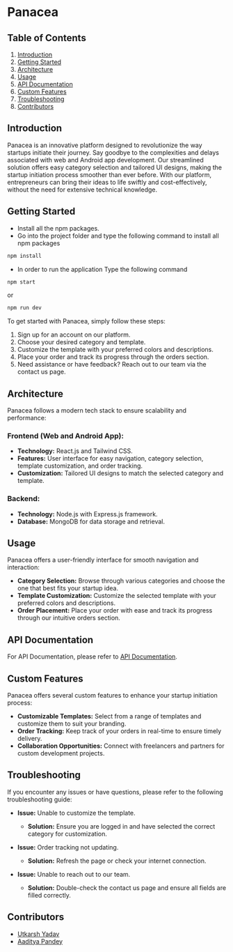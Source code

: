 # Panacea

## Table of Contents

1. [Introduction](#introduction)
2. [Getting Started](#getting-started)
3. [Architecture](#architecture)
4. [Usage](#usage)
5. [API Documentation](#api-documentation)
6. [Custom Features](#custom-features)
7. [Troubleshooting](#troubleshooting)
8. [Contributors](#contributors)

## Introduction

Panacea is an innovative platform designed to revolutionize the way startups initiate their journey. Say goodbye to the complexities and delays associated with web and Android app development. Our streamlined solution offers easy category selection and tailored UI designs, making the startup initiation process smoother than ever before. With our platform, entrepreneurs can bring their ideas to life swiftly and cost-effectively, without the need for extensive technical knowledge.

## Getting Started
- Install all the npm packages. 
- Go into the project folder and type the following command to install all npm packages

```bash
npm install
```

- In order to run the application Type the following command

```bash
npm start
```
  or
```bash
npm run dev
```

To get started with Panacea, simply follow these steps:

1. Sign up for an account on our platform.
2. Choose your desired category and template.
3. Customize the template with your preferred colors and descriptions.
4. Place your order and track its progress through the orders section.
5. Need assistance or have feedback? Reach out to our team via the contact us page.

## Architecture

Panacea follows a modern tech stack to ensure scalability and performance:

### Frontend (Web and Android App):

- **Technology:** React.js and Tailwind CSS.
- **Features:** User interface for easy navigation, category selection, template customization, and order tracking.
- **Customization:** Tailored UI designs to match the selected category and template.

### Backend:

- **Technology:** Node.js with Express.js framework.
- **Database:** MongoDB for data storage and retrieval.

## Usage

Panacea offers a user-friendly interface for smooth navigation and interaction:

- **Category Selection:** Browse through various categories and choose the one that best fits your startup idea.
- **Template Customization:** Customize the selected template with your preferred colors and descriptions.
- **Order Placement:** Place your order with ease and track its progress through our intuitive orders section.

## API Documentation

For API Documentation, please refer to [API Documentation](#).

## Custom Features

Panacea offers several custom features to enhance your startup initiation process:

- **Customizable Templates:** Select from a range of templates and customize them to suit your branding.
- **Order Tracking:** Keep track of your orders in real-time to ensure timely delivery.
- **Collaboration Opportunities:** Connect with freelancers and partners for custom development projects.

## Troubleshooting

If you encounter any issues or have questions, please refer to the following troubleshooting guide:

- **Issue:** Unable to customize the template.
  - **Solution:** Ensure you are logged in and have selected the correct category for customization.

- **Issue:** Order tracking not updating.
  - **Solution:** Refresh the page or check your internet connection.

- **Issue:** Unable to reach out to our team.
  - **Solution:** Double-check the contact us page and ensure all fields are filled correctly.

## Contributors

- [Utkarsh Yadav](https://github.com/utkarshYadav21)
- [Aaditya Pandey](https://github.com/AadityaPandey30)



